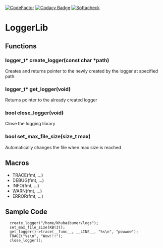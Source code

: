 [![CodeFactor](https://www.codefactor.io/repository/github/khubaibumer/loggerlib/badge)](https://www.codefactor.io/repository/github/khubaibumer/loggerlib)
[![Codacy Badge](https://app.codacy.com/project/badge/Grade/451de471a0344463bcfc91acc8d5acf4)](https://www.codacy.com/gh/khubaibumer/loggerlib/dashboard?utm_source=github.com&amp;utm_medium=referral&amp;utm_content=khubaibumer/loggerlib&amp;utm_campaign=Badge_Grade)
[![Softacheck](https://softacheck.com/app/repository/khubaibumer/loggerlib/badge)](https://softacheck.com/app/repository/khubaibumer/loggerlib/issues)

# LoggerLib

## Functions

### logger_t* create_logger(const char *path)
Creates and returns pointer to the newly created by the logger at specified path

### logger_t* get_logger(void)
Returns pointer to the already created logger

### bool close_logger(void)
Close the logging library

### bool set_max_file_size(size_t max)
Automatically changes the file when max size is reached

## Macros
* TRACE(fmt, ...)
* DEBUG(fmt, ...)
* INFO(fmt, ...)
* WARN(fmt, ...)
* ERROR(fmt, ...)

## Sample Code

```
  create_logger("/home/khubaibumer/logs");
  set_max_file_size(KB(3));
  get_logger()->trace(__func__, __LINE__, "%s\n", "powwow");
  TRACE("%s\n", "Wow!!!");
  close_logger();
```